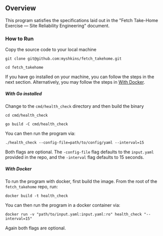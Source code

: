 ## Overview
This program satisfies the specifications laid out in the "Fetch Take-Home Exercise — Site
Reliability Engineering" document. 

### How to Run
Copy the source code to your local machine
```
git clone git@github.com:myshkins/fetch_takehome.git

cd fetch_takehome
```
If you have go installed on your machine, you can follow the steps in the next section. Alternatively, you may follow the steps in [With Docker](###with-docker).

##### With Go installed
Change to the `cmd/health_check` directory and then build the binary
```
cd cmd/health_check

go build -C cmd/health_check
```

You can then run the program via:
```
./health_check --config-file=path/to/config/yaml --interval=15
```
Both flags are optional. The `-config-file` flag defaults to the `input.yaml` provided in the repo, and the `-interval` flag defaults to 15 seconds.

##### With Docker
To run the program with docker, first build the image. From the root of the `fetch_takehome`  repo, run:
```
docker build -t health_check
```

You can then run the program in a docker container via:
```
docker run -v "path/to/input.yaml:input.yaml:ro" health_check "--interval=15"
```
Again both flags are optional.

